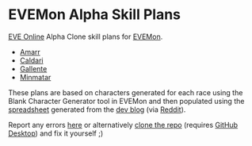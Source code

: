 # EVEMon Alpha Skill Plans

[EVE Online](https://www.eveonline.com/) Alpha Clone skill plans for [EVEMon](https://evemondevteam.github.io/evemon/).

- [Amarr](https://raw.githubusercontent.com/batstyx/evemon-alpha-skill-plans/master/Amarr%20-%20Alpha%20Skills.xml)
- [Caldari](https://raw.githubusercontent.com/batstyx/evemon-alpha-skill-plans/master/Caldari%20-%20Alpha%20Skills.xml)
- [Gallente](https://raw.githubusercontent.com/batstyx/evemon-alpha-skill-plans/master/Gallente%20-%20Alpha%20Skills.xml)
- [Minmatar](https://raw.githubusercontent.com/batstyx/evemon-alpha-skill-plans/master/Minmatar%20-%20Alpha%20Skills.xml)

These plans are based on characters generated for each race using the Blank Character Generator tool in EVEMon and then populated using the [spreadsheet](https://docs.google.com/spreadsheets/d/1zSAmxqlqyWjPNxgfadJD8gSIwDFw58i6bPD7NA7AwIU/) generated from the [dev blog](https://community.eveonline.com/news/dev-blogs/introducing-clone-states-and-the-future-of-access-to-eve-online/) (via [Reddit](https://www.reddit.com/r/Eve/comments/50ikm5/spreadsheet_alphaclone_skills/)).

Report any errors [here](https://github.com/batstyx/evemon-alpha-skill-plans/issues/new) or alternatively [clone the repo](github-windows://openRepo/https://github.com/batstyx/evemon-alpha-skill-plans) (requires [GitHub Desktop](https://desktop.github.com/)) and fix it yourself ;)